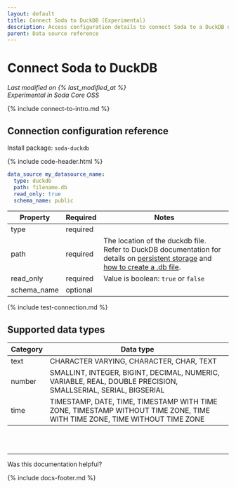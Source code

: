 ```yaml
---
layout: default
title: Connect Soda to DuckDB (Experimental)
description: Access configuration details to connect Soda to a DuckDB data source.
parent: Data source reference
---
```


# Connect Soda to DuckDB
*Last modified on {% last_modified_at %}* <br />
*Experimental in Soda Core OSS*

{% include connect-to-intro.md %}

## Connection configuration reference

Install package: `soda-duckdb`

{% include code-header.html %}
```yaml
data_source my_datasource_name:
  type: duckdb
  path: filename.db
  read_only: true
  schema_name: public
```

| Property | Required | Notes                                                      |
| -------- | -------- | ---------------------------------------------------------- |
| type     | required |                                                            |
| path     | required | The location of the duckdb file. Refer to DuckDB documentation for details on <a href="https://duckdb.org/docs/api/python/overview#persistent-storage" target="_blank">persistent storage</a> and <a href="https://duckdb.org/docs/api/cli.html#getting-started" target="_blank">how to create a .db file</a>.                                                       |
| read_only | required | Value is boolean: `true` or `false`                       |
| schema_name | optional |                                                         |

{% include test-connection.md %}

## Supported data types

| Category | Data type  |
| -------- | ---------- |
| text     | CHARACTER VARYING, CHARACTER, CHAR, TEXT  |
| number   | SMALLINT, INTEGER, BIGINT, DECIMAL, NUMERIC, VARIABLE, REAL, DOUBLE PRECISION, SMALLSERIAL, SERIAL, BIGSERIAL  |
| time     | TIMESTAMP, DATE, TIME, TIMESTAMP WITH TIME ZONE, TIMESTAMP WITHOUT TIME ZONE, TIME WITH TIME ZONE, TIME WITHOUT TIME ZONE |


<br />
<br />

---

Was this documentation helpful?

<!-- LikeBtn.com BEGIN -->
<span class="likebtn-wrapper" data-theme="tick" data-i18n_like="Yes" data-ef_voting="grow" data-show_dislike_label="true" data-counter_zero_show="true" data-i18n_dislike="No"></span>
<script>(function(d,e,s){if(d.getElementById("likebtn_wjs"))return;a=d.createElement(e);m=d.getElementsByTagName(e)[0];a.async=1;a.id="likebtn_wjs";a.src=s;m.parentNode.insertBefore(a, m)})(document,"script","//w.likebtn.com/js/w/widget.js");</script>
<!-- LikeBtn.com END -->

{% include docs-footer.md %}